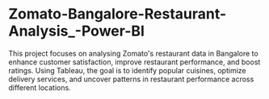 # Zomato-Bangalore-Restaurant-Analysis_-Power-BI
This project focuses on analysing Zomato's restaurant data in Bangalore to enhance customer satisfaction, improve restaurant performance, and boost ratings. Using Tableau, the goal is to identify popular cuisines, optimize delivery services, and uncover patterns in restaurant performance across different locations.

